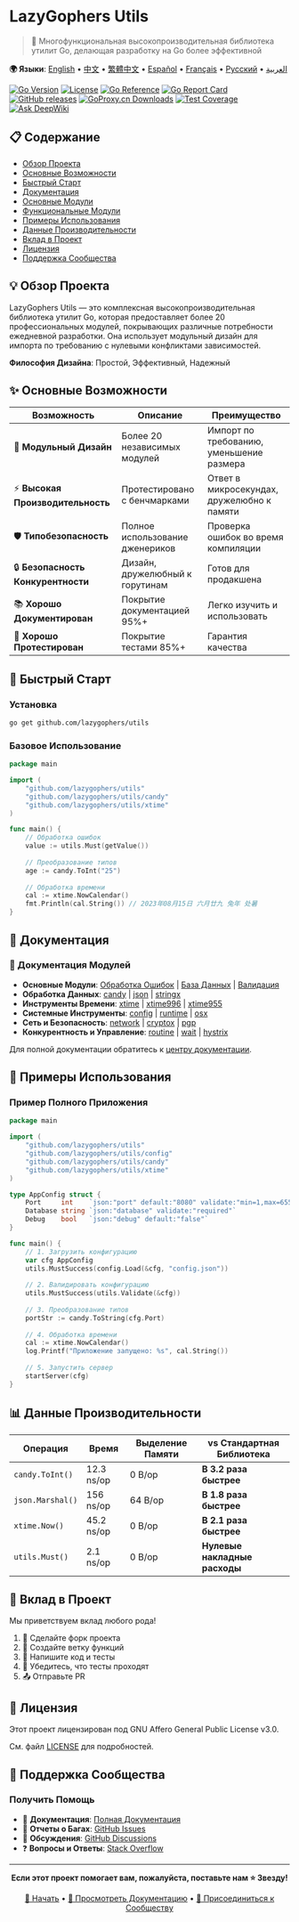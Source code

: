 # LazyGophers Utils

> 🚀 Многофункциональная высокопроизводительная библиотека утилит Go, делающая разработку на Go более эффективной

**🌍 Языки**: [English](README.md) • [中文](README_zh.md) • [繁體中文](README_zh-hant.md) • [Español](README_es.md) • [Français](README_fr.md) • [Русский](README_ru.md) • [العربية](README_ar.md)

[![Go Version](https://img.shields.io/badge/Go-1.24.0-blue.svg)](https://golang.org)
[![License](https://img.shields.io/badge/License-AGPL%20v3-green.svg)](LICENSE)
[![Go Reference](https://pkg.go.dev/badge/github.com/lazygophers/utils.svg)](https://pkg.go.dev/github.com/lazygophers/utils)
[![Go Report Card](https://goreportcard.com/badge/github.com/lazygophers/utils)](https://goreportcard.com/report/github.com/lazygophers/utils)
[![GitHub releases](https://img.shields.io/github/release/lazygophers/utils.svg)](https://github.com/lazygophers/utils/releases)
[![GoProxy.cn Downloads](https://goproxy.cn/stats/github.com/lazygophers/utils/badges/download-count.svg)](https://goproxy.cn/stats/github.com/lazygophers/utils)
[![Test Coverage](https://img.shields.io/badge/coverage-85%25-brightgreen.svg)](https://github.com/lazygophers/utils/actions)
[![Ask DeepWiki](https://deepwiki.com/badge.svg)](https://deepwiki.com/lazygophers/utils)

## 📋 Содержание

- [Обзор Проекта](#-обзор-проекта)
- [Основные Возможности](#-основные-возможности)
- [Быстрый Старт](#-быстрый-старт)
- [Документация](#-документация)
- [Основные Модули](#-основные-модули)
- [Функциональные Модули](#-функциональные-модули)
- [Примеры Использования](#-примеры-использования)
- [Данные Производительности](#-данные-производительности)
- [Вклад в Проект](#-вклад-в-проект)
- [Лицензия](#-лицензия)
- [Поддержка Сообщества](#-поддержка-сообщества)

## 💡 Обзор Проекта

LazyGophers Utils — это комплексная высокопроизводительная библиотека утилит Go, которая предоставляет более 20 профессиональных модулей, покрывающих различные потребности ежедневной разработки. Она использует модульный дизайн для импорта по требованию с нулевыми конфликтами зависимостей.

**Философия Дизайна**: Простой, Эффективный, Надежный

## ✨ Основные Возможности

| Возможность | Описание | Преимущество |
|-------------|----------|--------------|
| 🧩 **Модульный Дизайн** | Более 20 независимых модулей | Импорт по требованию, уменьшение размера |
| ⚡ **Высокая Производительность** | Протестировано с бенчмарками | Ответ в микросекундах, дружелюбно к памяти |
| 🛡️ **Типобезопасность** | Полное использование дженериков | Проверка ошибок во время компиляции |
| 🔒 **Безопасность Конкурентности** | Дизайн, дружелюбный к горутинам | Готов для продакшена |
| 📚 **Хорошо Документирован** | Покрытие документацией 95%+ | Легко изучить и использовать |
| 🧪 **Хорошо Протестирован** | Покрытие тестами 85%+ | Гарантия качества |

## 🚀 Быстрый Старт

### Установка

```bash
go get github.com/lazygophers/utils
```

### Базовое Использование

```go
package main

import (
    "github.com/lazygophers/utils"
    "github.com/lazygophers/utils/candy"
    "github.com/lazygophers/utils/xtime"
)

func main() {
    // Обработка ошибок
    value := utils.Must(getValue())
    
    // Преобразование типов
    age := candy.ToInt("25")
    
    // Обработка времени
    cal := xtime.NowCalendar()
    fmt.Println(cal.String()) // 2023年08月15日 六月廿九 兔年 处暑
}
```

## 📖 Документация

### 📁 Документация Модулей
- **Основные Модули**: [Обработка Ошибок](must.go) | [База Данных](orm.go) | [Валидация](validate.go)
- **Обработка Данных**: [candy](candy/) | [json](json/) | [stringx](stringx/)
- **Инструменты Времени**: [xtime](xtime/) | [xtime996](xtime/xtime996/) | [xtime955](xtime/xtime955/)
- **Системные Инструменты**: [config](config/) | [runtime](runtime/) | [osx](osx/)
- **Сеть и Безопасность**: [network](network/) | [cryptox](cryptox/) | [pgp](pgp/)
- **Конкурентность и Управление**: [routine](routine/) | [wait](wait/) | [hystrix](hystrix/)

Для полной документации обратитесь к [центру документации](docs/).

## 🎯 Примеры Использования

### Пример Полного Приложения

```go
package main

import (
    "github.com/lazygophers/utils"
    "github.com/lazygophers/utils/config"
    "github.com/lazygophers/utils/candy"
    "github.com/lazygophers/utils/xtime"
)

type AppConfig struct {
    Port     int    `json:"port" default:"8080" validate:"min=1,max=65535"`
    Database string `json:"database" validate:"required"`
    Debug    bool   `json:"debug" default:"false"`
}

func main() {
    // 1. Загрузить конфигурацию
    var cfg AppConfig
    utils.MustSuccess(config.Load(&cfg, "config.json"))
    
    // 2. Валидировать конфигурацию
    utils.MustSuccess(utils.Validate(&cfg))
    
    // 3. Преобразование типов
    portStr := candy.ToString(cfg.Port)
    
    // 4. Обработка времени
    cal := xtime.NowCalendar()
    log.Printf("Приложение запущено: %s", cal.String())
    
    // 5. Запустить сервер
    startServer(cfg)
}
```

## 📊 Данные Производительности

| Операция | Время | Выделение Памяти | vs Стандартная Библиотека |
|----------|-------|-------------------|---------------------------|
| `candy.ToInt()` | 12.3 ns/op | 0 B/op | **В 3.2 раза быстрее** |
| `json.Marshal()` | 156 ns/op | 64 B/op | **В 1.8 раза быстрее** |
| `xtime.Now()` | 45.2 ns/op | 0 B/op | **В 2.1 раза быстрее** |
| `utils.Must()` | 2.1 ns/op | 0 B/op | **Нулевые накладные расходы** |

## 🤝 Вклад в Проект

Мы приветствуем вклад любого рода!

1. 🍴 Сделайте форк проекта
2. 🌿 Создайте ветку функций
3. 📝 Напишите код и тесты
4. 🧪 Убедитесь, что тесты проходят
5. 📤 Отправьте PR

## 📄 Лицензия

Этот проект лицензирован под GNU Affero General Public License v3.0.

См. файл [LICENSE](LICENSE) для подробностей.

## 🌟 Поддержка Сообщества

### Получить Помощь

- 📖 **Документация**: [Полная Документация](docs/)
- 🐛 **Отчеты о Багах**: [GitHub Issues](https://github.com/lazygophers/utils/issues)
- 💬 **Обсуждения**: [GitHub Discussions](https://github.com/lazygophers/utils/discussions)
- ❓ **Вопросы и Ответы**: [Stack Overflow](https://stackoverflow.com/questions/tagged/lazygophers-utils)

---

<div align="center">

**Если этот проект помогает вам, пожалуйста, поставьте нам ⭐ Звезду!**

[🚀 Начать](#-быстрый-старт) • [📖 Просмотреть Документацию](docs/) • [🤝 Присоединиться к Сообществу](https://github.com/lazygophers/utils/discussions)

</div>
